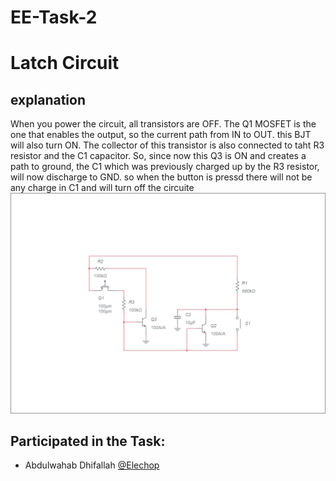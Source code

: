 # EE-Task-2
# Latch Circuit 
## explanation
When you power the circuit, all transistors are OFF. The Q1 MOSFET is the one that enables the output, so the current path from IN to OUT.
 this BJT will also turn ON. The collector of this transistor is also connected to taht R3 resistor and the C1 capacitor. So, since now this Q3 is ON and creates a path to ground, the C1 which was previously charged up by the R3 resistor, will now discharge to GND.
so when the button is pressd there will not be any charge in C1 and will turn off the circuite  
![](images/LatchCircuit-schematic.png)


## Participated in the Task: 
- Abdulwahab Dhifallah [@Elechop](https://github.com/Elechop)
